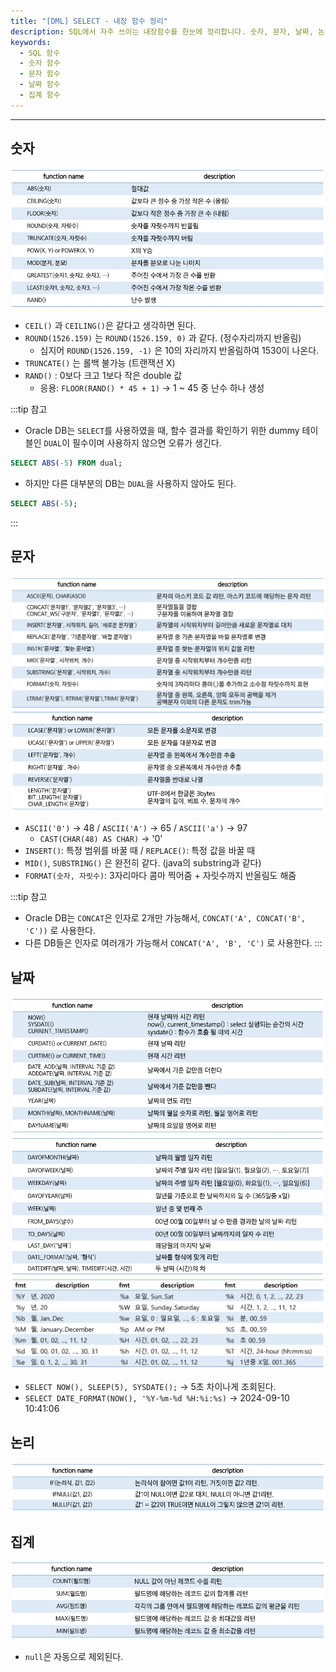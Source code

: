 ```yaml
---
title: "[DML] SELECT - 내장 함수 정리"
description: SQL에서 자주 쓰이는 내장함수를 한눈에 정리합니다. 숫자, 문자, 날짜, 논리, 집계 함수별로 예제와 함께 비교하며 활용 방법을 익힙니다.
keywords:
  - SQL 함수
  - 숫자 함수
  - 문자 함수
  - 날짜 함수
  - 집계 함수
---
```

---
## 숫자

![select8](./assets/select8.png)

- `CEIL()` 과 `CEILING()`은 같다고 생각하면 된다.
- `ROUND(1526.159)` 는 `ROUND(1526.159, 0)` 과 같다. (정수자리까지 반올림)
	- 심지어 `ROUND(1526.159, -1)` 은 10의 자리까지 반올림하여 1530이 나온다.
- `TRUNCATE()` 는 롤백 불가능 (트랜잭션 X)
- `RAND()` : 0보다 크고 1보다 작은 double 값 
	- 응용: `FLOOR(RAND() * 45 + 1)` -> 1 ~ 45 중 난수 하나 생성

:::tip 참고

- Oracle DB는 `SELECT`를 사용하였을 때, 함수 결과를 확인하기 위한 dummy 테이블인 `DUAL`이 필수이며 사용하지 않으면 오류가 생긴다.

```SQL
SELECT ABS(-5) FROM dual;
```

- 하지만 다른 대부분의 DB는 `DUAL`을 사용하지 않아도 된다.

```SQL
SELECT ABS(-5);
```
:::

## 문자

![select9](./assets/select9.png)
![select10](./assets/select10.png)

- `ASCII('0')` -> 48 / `ASCII('A')` -> 65 / `ASCII('a')` -> 97
	- `CAST(CHAR(48) AS CHAR)` -> '0'
- `INSERT()`: 특정 범위를 바꿀 때 / `REPLACE()`: 특정 값을 바꿀 때
- `MID()`, `SUBSTRING()` 은 완전히 같다. (java의 substring과 같다)
- `FORMAT(숫자, 자릿수)`: 3자리마다 콤마 찍어줌 + 자릿수까지 반올림도 해줌

:::tip 참고

- Oracle DB는 `CONCAT`은 인자로 2개만 가능해서, `CONCAT('A', CONCAT('B', 'C'))` 로 사용한다.
- 다른 DB들은 인자로 여러개가 가능해서 `CONCAT('A', 'B', 'C')` 로 사용한다. 
:::

## 날짜

![select11](./assets/select11.png)
![select12](./assets/select12.png)
![select13](./assets/select13.png)

- `SELECT NOW(), SLEEP(5), SYSDATE();` -> 5초 차이나게 조회된다.
- `SELECT DATE_FORMAT(NOW(), '%Y-%m-%d %H:%i:%s)` -> 2024-09-10 10:41:06

## 논리

![select14](./assets/select14.png)

## 집계

![select15](./assets/select15.png)

- `null`은 자동으로 제외된다.